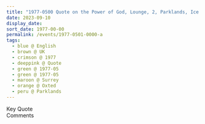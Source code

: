 ```yaml
---
title: "1977-0500 Quote on the Power of God, Lounge, 2, Parklands, Ice House Wood, Hurst Green, Oxted, Surrey, UK (month not sure)"
date: 2023-09-10
display_date: 
sort_date: 1977-00-00
permalink: /events/1977-0501-0000-a
tags:
  - blue @ English
  - brown @ UK
  - crimson @ 1977
  - deeppink @ Quote
  - green @ 1977-05
  - green @ 1977-05
  - maroon @ Surrey
  - orange @ Oxted
  - peru @ Parklands
---
```


<wave-list>
  <list-title color="green" width="75">Key Quote</list-title>
  <list-item color="BlanchedAlmond"  width="200"></list-item>
  <list-item color="Lavender"></list-item>
  <list-item color="BlanchedAlmond"></list-item>
</wave-list>

<br>

<wave-list>
  <list-title color="green" width="75">Comments</list-title>
  <list-item color="BlanchedAlmond"  width="200"></list-item>
  <list-item color="Lavender"></list-item>
  <list-item color="BlanchedAlmond"></list-item>
</wave-list>
